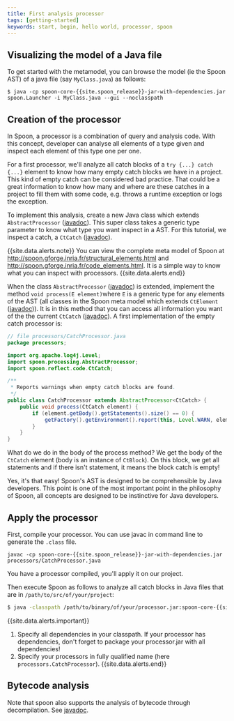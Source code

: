 ```yaml
---
title: First analysis processor
tags: [getting-started]
keywords: start, begin, hello world, processor, spoon
---
```


## Visualizing the model of a Java file

To get started with the metamodel, you can browse the model (ie the Spoon AST) of a java file (say `MyClass.java`) as follows:

```
$ java -cp spoon-core-{{site.spoon_release}}-jar-with-dependencies.jar spoon.Launcher -i MyClass.java --gui --noclasspath
```



## Creation of the processor

In Spoon, a processor is a combination of query and analysis code.
With this concept, developer can analyse all elements of a type given 
and inspect each element of this type one per one.

For a first processor, we'll analyze all catch blocks of a `try {...} catch {...}` 
element to know how many empty catch blocks we have in a project. This kind of empty 
catch can be considered bad practice. That could be a great information to know how 
many and where are these catches in a project to fill them with some code, 
e.g. throws a runtime exception or logs the exception.

To implement this analysis, create a new Java class which extends `AbstractProcessor` ([javadoc](http://spoon.gforge.inria.fr/mvnsites/spoon-core/spoon-core/apidocs/spoon/processing/AbstractProcessor.html)). 
This super class takes a generic type parameter to know what type you want inspect in a AST. 
For this tutorial, we inspect a catch, a `CtCatch` ([javadoc](http://spoon.gforge.inria.fr/mvnsites/spoon-core/spoon-core/apidocs/spoon/reflect/code/CtCatch.html)).

{{site.data.alerts.note}} 
You can view the complete meta model of Spoon at <http://spoon.gforge.inria.fr/structural_elements.html> and <http://spoon.gforge.inria.fr/code_elements.html>. 
It is a simple way to know what you can inspect with processors.
{{site.data.alerts.end}}

When the class `AbstractProcessor` ([javadoc](http://spoon.gforge.inria.fr/mvnsites/spoon-core/spoon-core/apidocs/spoon/processing/AbstractProcessor.html))
is extended, implement the method `void process(E element)`where `E` is a generic type for 
any elements of the AST (all classes in the Spoon meta model which extends `CtElement` ([javadoc](http://spoon.gforge.inria.fr/mvnsites/spoon-core/spoon-core/apidocs/spoon/reflect/declaration/CtElement.html))). It is in this method that you can access all information you want of the the current `CtCatch` ([javadoc](http://spoon.gforge.inria.fr/mvnsites/spoon-core/spoon-core/apidocs/spoon/reflect/code/CtCatch.html)). 
A first implementation of the empty catch processor is:

```java
// file processors/CatchProcessor.java
package processors;

import org.apache.log4j.Level;
import spoon.processing.AbstractProcessor;
import spoon.reflect.code.CtCatch;

/**
 * Reports warnings when empty catch blocks are found.
 */
public class CatchProcessor extends AbstractProcessor<CtCatch> {
	public void process(CtCatch element) {
		if (element.getBody().getStatements().size() == 0) {
			getFactory().getEnvironment().report(this, Level.WARN, element, "empty catch clause");
		}
	}
}
```

What do we do in the body of the process method? 
We get the body of the `CtCatch` element (body is an instance of `CtBlock`).
On this block, we get all statements and if there isn't statement, it means the block catch is empty!

Yes, it's that easy! Spoon's AST is designed to be comprehensible by Java developers. 
This point is one of the most important point in the philosophy of Spoon, 
all concepts are designed to be instinctive for Java developers.

## Apply the processor

First, compile your processor. You can use javac in command line to generate the `.class` file.

    javac -cp spoon-core-{{site.spoon_release}}-jar-with-dependencies.jar processors/CatchProcessor.java

You have a processor compiled, you'll apply it on our project.

Then execute Spoon as follows to analyze all catch blocks in Java files that are in `/path/to/src/of/your/project`:

```bash
$ java -classpath /path/to/binary/of/your/processor.jar:spoon-core-{{site.spoon_release}}-jar-with-dependencies.jar spoon.Launcher -i /path/to/src/of/your/project -p processors.CatchProcessor
```

{{site.data.alerts.important}} 
1. Specify all dependencies in your classpath. If your processor has dependencies, don't forget to package your processor.jar with all dependencies!
2. Specify your processors in fully qualified name (here `processors.CatchProcessor`).
{{site.data.alerts.end}}

## Bytecode analysis

Note that spoon also supports the analysis of bytecode through decompilation. See [javadoc](http://spoon.gforge.inria.fr/mvnsites/spoon-core/spoon-core/apidocs/spoon/JarLauncher.html).
